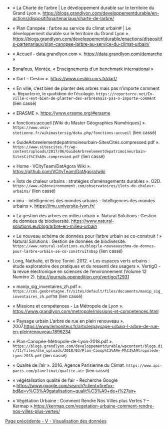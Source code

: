 * « La Charte de l’arbre | Le développement durable sur le territoire du Grand Lyon ».
https://blogs.grandlyon.com/developpementdurable/en-actions/dispositifspartenariaux/charte-de-larbre/

* « Plan Canopée : l’arbre au service du climat urbain# | Le développement durable sur le
territoire du Grand Lyon ». https://blogs.grandlyon.com/developpementdurable/enactions/dispositifs-partenariaux/plan-canopee-larbre-au-service-du-climat-urbain/

* « Accueil - data.grandlyon.com ». https://data.grandlyon.com/demarche »

* Bonafous, Montée. « Enseignements d’un benchmark international »

* « Dart – Cesbio ». https://www.cesbio.cnrs.fr/dart/

* « En ville, c’est bien de planter des arbres mais pas n’importe comment ». Reporterre, le
quotidien de l’écologie. `https://reporterre.net/En-ville-c-est-bien-de-planter-des-arbresmais-pas-n-importe-comment` (lien cassé)

* « ERASME ». https://www.erasme.org/#erasme

* « fonctions:accueil [Wiki du Master Géographies Numériques] ». `https://www.univ-stetienne.fr/wikimastersig/doku.php/fonctions:accueil` (lien cassé)

* « GuideArbreelementdepatrimoineurbain-SitesCités.compressed.pdf ». `https://www.sitescites.fr/wp-content/uploads/2017/06/GuideArbreelementdepatrimoineurbain-SitesCit%C3%A9s.compressed.pdf` (lien cassé)

* « Home · VCityTeam/DatAgora Wiki ». https://github.com/VCityTeam/DatAgora/wiki

* « Îlots de chaleur urbains : stratégies d’aménagements durables ». O2D. `https://www.o2denvironnement.com/observatoires/ilots-de-chaleur-urbains/` (lien cassé)

* « imu – intelligences des mondes urbains – Intelligences des mondes urbains ». https://imu.universite-lyon.fr/

* « La gestion des arbres en milieu urbain ». Natural Solutions : Gestion de données de biodiversité. https://www.natural-solutions.eu/blog/arbre-en-milieu-urbain

* « Le nouveau schéma de données pour l’arbre urbain se co-construit ! » Natural Solutions : Gestion de données de biodiversité. `https://www.natural-solutions.eu/blog/le-nouveauschma-de-donnes-pour-larbre-urbain-se-co-construitnbsp` (lien cassé)

* Long, Nathalie, et Brice Tonini. 2012. « Les espaces verts urbains : étude exploratoire des pratiques et du ressenti des usagers ». VertigO - la revue électronique en sciences de l’environnement (Volume 12 Numéro 2). http://journals.openedition.org/vertigo/12931 

* « manip_sig_inventaires_zh.pdf ». `https://cms.geobretagne.fr/sites/default/files/documents/manip_sig_inventaires_zh.pdf58` (lien cassé)

* « Missions et compétences - La Métropole de Lyon ». https://www.grandlyon.com/metropole/missions-et-competences.html

* « Paysage urbain L’arbre de rue en plein renouveau ». 2007.https://www.lemoniteur.fr/article/paysage-urbain-l-arbre-de-rue-en-pleinrenouveau.1896234

* « Plan-Canopée-Métropole-de-Lyon-2018.pdf ». `https://blogs.grandlyon.com/developpementdurable/wpcontent/blogs.dir/11/files/dlm_uploads/2018/03/Plan-Canop%C3%A9e-M%C3%A9tropolede-Lyon-2018.pdf` (lien cassé)

* « Qualité de l’air ». 2016. Agence Parisienne du Climat. `https://www.apc-paris.com/planclimat/qualite-air` (lien cassé)

* « végétalisation qualité de l’air - Recherche Google ».https://www.google.com/search?client=firefox-bd&q=v%C3%A9gatalisation+qualit%C3%A9+de+l%27air+

* « Végétation Urbaine : Comment Rendre Nos Villes plus Vertes ? – Kermap ».https://kermap.com/vegetation-urbaine-comment-rendre-nos-villes-plus-vertes/

[Page précédente - V - Visualisation des données](Visualisation_donnee)
